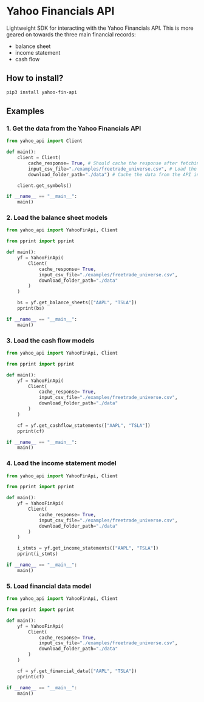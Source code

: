 # Yahoo Financials API

Lightweight SDK for interacting with the Yahoo Financials API. This is more geared on towards the three main financial records: 
- balance sheet
- income statement
- cash flow

## How to install?

```bash
pip3 install yahoo-fin-api
```

## Examples

### 1. Get the data from the Yahoo Financials API

```python
from yahoo_api import Client

def main():
	client = Client(
		cache_response= True, # Should cache the response after fetching from API
		input_csv_file="./examples/freetrade_universe.csv", # Load the universe from this file
		download_folder_path="./data") # Cache the data from the API in this folder

	client.get_symbols()

if __name__ == "__main__":
	main()
```

### 2. Load the balance sheet models

```python
from yahoo_api import YahooFinApi, Client

from pprint import pprint

def main():
	yf = YahooFinApi(
		Client(
			cache_response= True, 
			input_csv_file="./examples/freetrade_universe.csv", 
			download_folder_path="./data"
		)
	)

	bs = yf.get_balance_sheets(["AAPL", "TSLA"])
	pprint(bs)

if __name__ == "__main__":
	main()
```

### 3. Load the cash flow models

```python
from yahoo_api import YahooFinApi, Client

from pprint import pprint

def main():
	yf = YahooFinApi(
		Client(
			cache_response= True, 
			input_csv_file="./examples/freetrade_universe.csv", 
			download_folder_path="./data"
		)
	)

	cf = yf.get_cashflow_statements(["AAPL", "TSLA"])
	pprint(cf)

if __name__ == "__main__":
	main()
```

### 4. Load the income statement model

```python
from yahoo_api import YahooFinApi, Client

from pprint import pprint

def main():
	yf = YahooFinApi(
		Client(
			cache_response= True, 
			input_csv_file="./examples/freetrade_universe.csv", 
			download_folder_path="./data"
		)
	)

	i_stmts = yf.get_income_statements(["AAPL", "TSLA"])
	pprint(i_stmts)

if __name__ == "__main__":
	main()
```

### 5. Load financial data model

```python
from yahoo_api import YahooFinApi, Client

from pprint import pprint

def main():
	yf = YahooFinApi(
		Client(
			cache_response= True, 
			input_csv_file="./examples/freetrade_universe.csv", 
			download_folder_path="./data"
		)
	)

	cf = yf.get_financial_data(["AAPL", "TSLA"])
	pprint(cf)

if __name__ == "__main__":
	main()
```